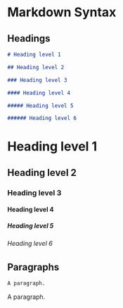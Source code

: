 # Markdown Syntax

## Headings

~~~markdown
# Heading level 1

~~~

~~~markdown
## Heading level 2

~~~

~~~markdown
### Heading level 3

~~~

~~~markdown
#### Heading level 4

~~~

~~~markdown
##### Heading level 5

~~~

~~~markdown
###### Heading level 6

~~~

# Heading level 1

## Heading level 2

### Heading level 3

#### Heading level 4

##### Heading level 5

###### Heading level 6

## Paragraphs

~~~markdown
A paragraph.

~~~

A paragraph.
